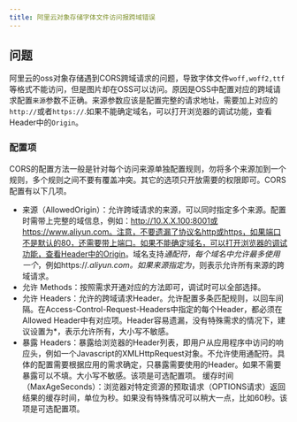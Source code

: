 ```yaml
---
title: 阿里云对象存储字体文件访问报跨域错误
---
```






## 问题

阿里云的oss对象存储遇到CORS跨域请求的问题，导致字体文件`woff,woff2,ttf`等格式不能访问，但是图片却在OSS可以访问。原因是OSS中配置对应的跨域请求配置`来源`参数不正确。来源参数应该是配置完整的请求地址，需要加上对应的`http://`或者`https://`.如果不能确定域名，可以打开浏览器的调试功能，查看Header中的`Origin`。

### 配置项

CORS的配置方法一般是针对每个访问来源单独配置规则，勿将多个来源加到一个规则，多个规则之间不要有覆盖冲突。其它的选项只开放需要的权限即可。CORS配置有以下几项。

- 来源（AllowedOrigin）：允许跨域请求的来源，可以同时指定多个来源。配置时需带上完整的域信息，例如：<http://10.X.X.100:8001或https://www.aliyun.com。注意，不要遗漏了协议名http或https，如果端口不是默认的80，还需要带上端口。如果不能确定域名，可以打开浏览器的调试功能，查看Header中的Origin>。域名支持*通配符，每个域名中允许最多使用一个*，例如https://*.aliyun.com。如果来源指定为*，则表示允许所有来源的跨域请求。
- 允许 Methods：按照需求开通对应的方法即可，调试时可以全部选择。
- 允许 Headers：允许的跨域请求Header。允许配置多条匹配规则，以回车间隔。在Access-Control-Request-Headers中指定的每个Header，都必须在Allowed Header中有对应项。Header容易遗漏，没有特殊需求的情况下，建议设置为*，表示允许所有，大小写不敏感。
- 暴露 Headers：暴露给浏览器的Header列表，即用户从应用程序中访问的响应头，例如一个Javascript的XMLHttpRequest对象。不允许使用通配符。具体的配置需要根据应用的需求确定，只暴露需要使用的Header。如果不需要暴露可以不填。大小写不敏感。该项是可选配置项。
缓存时间（MaxAgeSeconds）：浏览器对特定资源的预取请求（OPTIONS请求）返回结果的缓存时间，单位为秒。如果没有特殊情况可以稍大一点，比如60秒。该项是可选配置项。
